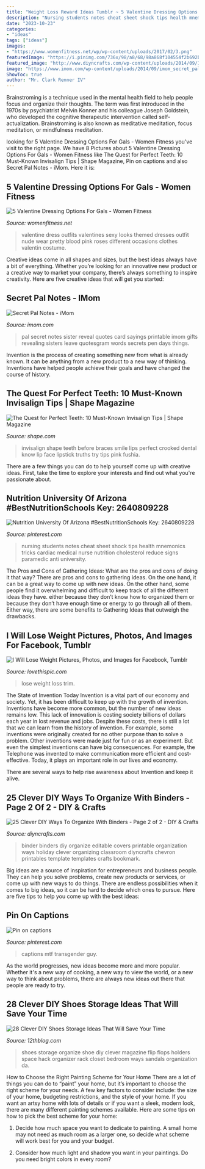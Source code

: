 ```yaml
---
title: "Weight Loss Reward Ideas Tumblr ~ 5 Valentine Dressing Options For Gals"
description: "Nursing students notes cheat sheet shock tips health mnemonics tricks cardiac medical nurse nutrition cholesterol reduce signs paramedic anti university"
date: "2023-10-23"
categories:
- "ideas"
tags: ["ideas"]
images:
- "https://www.womenfitness.net/wp/wp-content/uploads/2017/02/3.png"
featuredImage: "https://i.pinimg.com/736x/98/a8/68/98a868f104554f2b692b72a456c9cd85.jpg"
featured_image: "http://www.diyncrafts.com/wp-content/uploads/2014/09/16-editable-covers.jpg"
image: "https://www.imom.com/wp-content/uploads/2014/09/imom_secret_pal_notes_600px.jpg"
ShowToc: true
author: "Mr. Clark Renner IV"
---
```



Brainstroming is a technique used in the mental health field to help people focus and organize their thoughts. The term was first introduced in the 1970s by psychiatrist Melvin Konner and his colleague Joseph Goldstein, who developed the cognitive therapeutic intervention called self-actualization. Brainstroming is also known as meditative meditation, focus meditation, or mindfulness meditation.

	

		
looking for 5 Valentine Dressing Options For Gals - Women Fitness you've visit to the right page. We have 8 Pictures about 5 Valentine Dressing Options For Gals - Women Fitness like The Quest for Perfect Teeth: 10 Must-Known Invisalign Tips | Shape Magazine, Pin on captions and also Secret Pal Notes - iMom. Here it is:
		
    
## 5 Valentine Dressing Options For Gals - Women Fitness

<img loading=lazy src="https://www.womenfitness.net/wp/wp-content/uploads/2017/02/3.png" onerror="this.onerror=null;this.src='https://tse1.mm.bing.net/th?id=OIP.52jo6hBuN2EpFRZBDhH_tQHaGB&amp;pid=15.1';" alt="5 Valentine Dressing Options For Gals - Women Fitness">

_Source: womenfitness.net_

>valentine dress outfits valentines sexy looks themed dresses outfit nude wear pretty blood pink roses different occasions clothes valentin costume. 

	

Creative ideas come in all shapes and sizes, but the best ideas always have a bit of everything. Whether you’re looking for an innovative new product or a creative way to market your company, there’s always something to inspire creativity. Here are five creative ideas that will get you started: 

    
## Secret Pal Notes - IMom

<img loading=lazy src="https://www.imom.com/wp-content/uploads/2014/09/imom_secret_pal_notes_600px.jpg" onerror="this.onerror=null;this.src='https://tse2.mm.bing.net/th?id=OIP.ERY-QrI4bcI3JMvR_WdN0gHaJk&amp;pid=15.1';" alt="Secret Pal Notes - iMom">

_Source: imom.com_

>pal secret notes sister reveal quotes card sayings printable imom gifts revealing sisters leave quotesgram words secrets pen days things. 

	

Invention is the process of creating something new from what is already known. It can be anything from a new product to a new way of thinking. Inventions have helped people achieve their goals and have changed the course of history.

    
## The Quest For Perfect Teeth: 10 Must-Known Invisalign Tips | Shape Magazine

<img loading=lazy src="http://images.shape.mdpcdn.com/sites/shape.com/files/styles/facebook_og_image/public/story/fushia-lips-big-smile_0.jpg?itok=ojuP3-6W" onerror="this.onerror=null;this.src='https://tse2.mm.bing.net/th?id=OIP.QoFCHZBkFxsgGancgqplAgHaHa&amp;pid=15.1';" alt="The Quest for Perfect Teeth: 10 Must-Known Invisalign Tips | Shape Magazine">

_Source: shape.com_

>invisalign shape teeth before braces smile lips perfect crooked dental know lip face lipstick truths try tips pink fushia. 

	

There are a few things you can do to help yourself come up with creative ideas. First, take the time to explore your interests and find out what you're passionate about.

    
## Nutrition University Of Arizona #BestNutritionSchools Key: 2640809228

<img loading=lazy src="https://i.pinimg.com/736x/98/a8/68/98a868f104554f2b692b72a456c9cd85.jpg" onerror="this.onerror=null;this.src='https://tse1.mm.bing.net/th?id=OIP.PJX90tW6CBzQ8vn8r-BcSwHaJ3&amp;pid=15.1';" alt="Nutrition University Of Arizona #BestNutritionSchools Key: 2640809228">

_Source: pinterest.com_

>nursing students notes cheat sheet shock tips health mnemonics tricks cardiac medical nurse nutrition cholesterol reduce signs paramedic anti university. 

	

The Pros and Cons of Gathering Ideas: What are the pros and cons of doing it that way?
There are pros and cons to gathering ideas. On the one hand, it can be a great way to come up with new ideas. On the other hand, some people find it overwhelming and difficult to keep track of all the different ideas they have. either because they don’t know how to organized them or because they don’t have enough time or energy to go through all of them. Either way, there are some benefits to Gathering Ideas that outweigh the drawbacks.

    
## I Will Lose Weight Pictures, Photos, And Images For Facebook, Tumblr

<img loading=lazy src="http://www.lovethispic.com/uploaded_images/100782-I-Will-Lose-Weight.jpg" onerror="this.onerror=null;this.src='https://tse2.mm.bing.net/th?id=OIP.OvmEvHmXmWrs9In6srUeMgHaE7&amp;pid=15.1';" alt="I Will Lose Weight Pictures, Photos, and Images for Facebook, Tumblr">

_Source: lovethispic.com_

>lose weight loss trim. 

	

The State of Invention Today
Invention is a vital part of our economy and society. Yet, it has been difficult to keep up with the growth of invention. Inventions have become more common, but the number of new ideas remains low. This lack of innovation is costing society billions of dollars each year in lost revenue and jobs.
Despite these costs, there is still a lot that we can learn from the history of invention. For example, some inventions were originally created for no other purpose than to solve a problem. Other inventions were made just for fun or as an experiment. But even the simplest inventions can have big consequences. For example, the Telephone was invented to make communication more efficient and cost-effective. Today, it plays an important role in our lives and economy.

There are several ways to help rise awareness about Invention and keep it alive.

    
## 25 Clever DIY Ways To Organize With Binders - Page 2 Of 2 - DIY &amp; Crafts

<img loading=lazy src="http://www.diyncrafts.com/wp-content/uploads/2014/09/16-editable-covers.jpg" onerror="this.onerror=null;this.src='https://tse2.mm.bing.net/th?id=OIP.64tWVhFPvMJ5SySpn2u08AHaLc&amp;pid=15.1';" alt="25 Clever DIY Ways To Organize With Binders - Page 2 of 2 - DIY &amp; Crafts">

_Source: diyncrafts.com_

>binder binders diy organize editable covers printable organization ways holiday clever organizing classroom diyncrafts chevron printables template templates crafts bookmark. 

	

Big ideas are a source of inspiration for entrepreneurs and business people. They can help you solve problems, create new products or services, or come up with new ways to do things. There are endless possibilities when it comes to big ideas, so it can be hard to decide which ones to pursue. Here are five tips to help you come up with the best ideas: 

    
## Pin On Captions

<img loading=lazy src="https://i.pinimg.com/736x/af/0f/26/af0f268fe354c11af9ae62159d4dcd28--purple-blouse-purple-skirt.jpg" onerror="this.onerror=null;this.src='https://tse3.mm.bing.net/th?id=OIP.EoVFUjRj6WUbPvaW7qwp2QHaJ4&amp;pid=15.1';" alt="Pin on captions">

_Source: pinterest.com_

>captions mtf transgender guy. 

	

As the world progresses, new ideas become more and more popular. Whether it's a new way of cooking, a new way to view the world, or a new way to think about problems, there are always new ideas out there that people are ready to try.

    
## 28 Clever DIY Shoes Storage Ideas That Will Save Your Time

<img loading=lazy src="http://www.12thblog.com/wp-content/uploads/2015/01/shoe-storage-ideas-woohome-00-Copy.jpg" onerror="this.onerror=null;this.src='https://tse4.mm.bing.net/th?id=OIP.PFuI3A7FDt2ZEIR0YtaoXwHaEU&amp;pid=15.1';" alt="28 Clever DIY Shoes Storage Ideas That Will Save Your Time">

_Source: 12thblog.com_

>shoes storage organize shoe diy clever magazine flip flops holders space hack organizer rack closet bedroom ways sandals organization da. 

	

How to Choose the Right Painting Scheme for Your Home
There are a lot of things you can do to “paint” your home, but it’s important to choose the right scheme for your needs. A few key factors to consider include: the size of your home, budgeting restrictions, and the style of your home. If you want an artsy home with lots of details or if you want a sleek, modern look, there are many different painting schemes available. Here are some tips on how to pick the best scheme for your home:
1. Decide how much space you want to dedicate to painting. A small home may not need as much room as a larger one, so decide what scheme will work best for you and your budget.

2. Consider how much light and shadow you want in your paintings. Do you need bright colors in every room?

